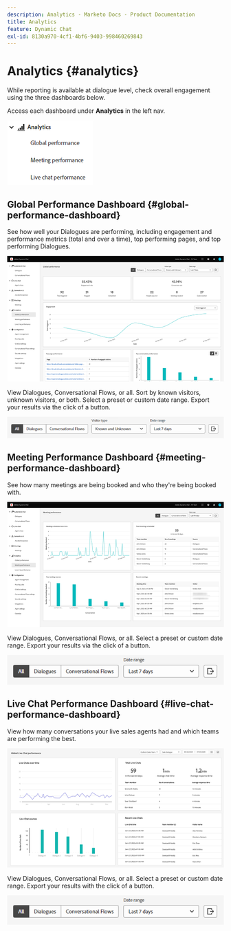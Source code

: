 ```yaml
---
description: Analytics - Marketo Docs - Product Documentation
title: Analytics
feature: Dynamic Chat
exl-id: 8130a970-4cf1-4bf6-9403-998460269843
---
```

# Analytics {#analytics}

While reporting is available at dialogue level, check overall engagement using the three dashboards below. 

Access each dashboard under **Analytics** in the left nav.

![](assets/analytics-1.png)

## Global Performance Dashboard {#global-performance-dashboard}

See how well your Dialogues are performing, including engagement and performance metrics (total and over a time), top performing pages, and top performing Dialogues.

![](assets/analytics-2.png)

View Dialogues, Conversational Flows, or all. Sort by known visitors, unknown visitors, or both. Select a preset or custom date range. Export your results via the click of a button.

![](assets/analytics-3.png)

## Meeting Performance Dashboard {#meeting-performance-dashboard}

See how many meetings are being booked and who they're being booked with.

![](assets/analytics-4.png)

View Dialogues, Conversational Flows, or all. Select a preset or custom date range. Export your results via the click of a button.

![](assets/analytics-5.png)

## Live Chat Performance Dashboard {#live-chat-performance-dashboard}

View how many conversations your live sales agents had and which teams are performing the best.

![](assets/analytics-6.png)

View Dialogues, Conversational Flows, or all. Select a preset or custom date range. Export your results with the click of a button.

![](assets/analytics-7.png)
